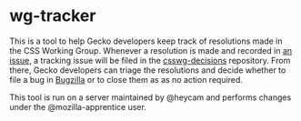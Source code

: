 # wg-tracker

This is a tool to help Gecko developers keep track of resolutions made in
the CSS Working Group.  Whenever a resolution is made and recorded in
[an issue](https://github.com/w3c/csswg-drafts/issues/), a tracking issue
will be filed in the
[csswg-decisions](https://github.com/heycam/csswg-decisions/) repository.
From there, Gecko developers can triage the resolutions and decide whether
to file a bug in [Bugzilla](https://bugzilla.mozilla.org/) or to close them as
as no action required.

This tool is run on a server maintained by @heycam and performs changes under
the @mozilla-apprentice user.
